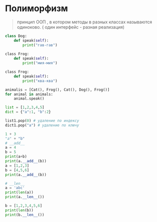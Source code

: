 # Полиморфизм 
> принцип ООП , в котором методы в разных классах называются одиноково. ( один интерфейс - разная реализация)

```py
class Dog:
    def speak(self):
        print("гав-гав")
        
сlass Frog:
    def speak(self):
        print("мия-мия")

сlass Frog:
    def speak(self):
        print("ква-ква")

animalis = [Cat(), Frog(), Cat(), Dog(), Frog()]
for animal in animals:
    animal.speak()

list = [1,2,3,4,5]
dict = {"a":1, "b":2}

list1.pop(0) # удаление по индексу
dict1.pop("a") # удаление по ключу

1 + 3
"a" + "b"
# __add__
a = 4
b = 5
print(a+b)
print(a.__add__(b))
a = [1,2,3]
b = [4,5,6]
print(a.__add__(b))

# __len__
a = 'abc'
print(len(a))
print(a.__len__())

b = [1,2,3,4,5,6]
print(len(b))
print(b.__len__())